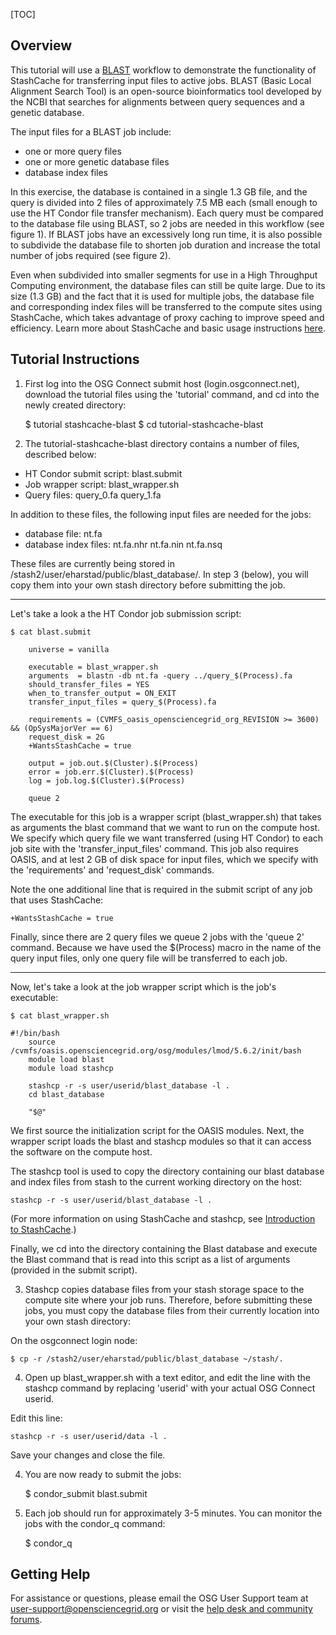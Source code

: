 [title]: - "StashCache-Blast"
[TOC]
 
## Overview

This tutorial will use a [BLAST](http://blast.ncbi.nlm.nih.gov/Blast.cgi?CMD=Web&PAGE_TYPE=BlastHome) workflow to demonstrate the functionality of StashCache for transferring input files to active jobs.  BLAST (Basic Local Alignment Search Tool) is an open-source bioinformatics tool developed by the NCBI that searches for alignments between query sequences and a genetic database. 

The input files for a BLAST job include:

* one or more query files
* one or more genetic database files
* database index files

In this exercise, the database is contained in a single 1.3 GB file, and the query is divided into 2 files of approximately 7.5 MB each (small enough to use the HT Condor file transfer mechanism). Each query must be compared to the database file using BLAST, so 2 jobs are needed in this workflow (see figure 1).  If BLAST jobs have an excessively long run time, it is also possible to subdivide the database file to shorten job duration and increase the total number of jobs required (see figure 2). 

Even when subdivided into smaller segments for use in a High Throughput Computing environment, the database files can still be quite large.  Due to its size (1.3 GB) and the fact that it is used for multiple jobs, the database file and corresponding index files will be transferred to the compute sites using StashCache, which takes advantage of proxy caching to improve speed and efficiency.  Learn more about StashCache and basic usage instructions [here](https://support.opensciencegrid.org/solution/articles/12000002775-introduction-to-stashcache).

## Tutorial Instructions

1) First log into the OSG Connect submit host (login.osgconnect.net), download the tutorial files using the 'tutorial' command, and cd into the newly created directory:

	$ tutorial stashcache-blast
	$ cd tutorial-stashcache-blast

2) The tutorial-stashcache-blast directory contains a number of files, described below:

* HT Condor submit script: blast.submit
* Job wrapper script: blast_wrapper.sh
* Query files: query_0.fa  query_1.fa

In addition to these files, the following input files are needed for the jobs:
* database file: nt.fa
* database index files: nt.fa.nhr  nt.fa.nin  nt.fa.nsq

These files are currently being stored in /stash2/user/eharstad/public/blast_database/.  In step 3 (below), you will copy them into your own stash directory before submitting the job. 

***
Let's take a look a the HT Condor job submission script:

	$ cat blast.submit

     	universe = vanilla

     	executable = blast_wrapper.sh
     	arguments  = blastn -db nt.fa -query ../query_$(Process).fa
     	should_transfer_files = YES
     	when_to_transfer_output = ON_EXIT
     	transfer_input_files = query_$(Process).fa

     	requirements = (CVMFS_oasis_opensciencegrid_org_REVISION >= 3600) && (OpSysMajorVer == 6)
     	request_disk = 2G
     	+WantsStashCache = true

     	output = job.out.$(Cluster).$(Process)
     	error = job.err.$(Cluster).$(Process)
     	log = job.log.$(Cluster).$(Process)
 
     	queue 2

The executable for this job is a wrapper script (blast_wrapper.sh) that takes as arguments the blast command that we want to run on the compute host.  We specify which query file we want transferred (using HT Condor) to each job site with the 'transfer_input_files' command.  This job also requires OASIS, and at lest 2 GB of disk space for input files, which we specify with the 'requirements' and 'request_disk' commands.  

Note the one additional line that is required in the submit script of any job that uses StashCache:

	+WantsStashCache = true

Finally, since there are 2 query files we queue 2 jobs with the 'queue 2' command.  Because we have used the $(Process) macro in the name of the query input files, only one query file will be transferred to each job.

***
Now, let's take a look at the job wrapper script which is the job's executable:

	$ cat blast_wrapper.sh

	#!/bin/bash
     	source /cvmfs/oasis.opensciencegrid.org/osg/modules/lmod/5.6.2/init/bash
     	module load blast
     	module load stashcp

     	stashcp -r -s user/userid/blast_database -l .
     	cd blast_database

     	"$@"

We first source the initialization script for the OASIS modules.  Next, the wrapper script loads the blast and stashcp modules so that it can access the software on the compute host.

The stashcp tool is used to copy the directory containing our blast database and index files from stash to the current working directory on the host:
     
	stashcp -r -s user/userid/blast_database -l .

(For more information on using StashCache and stashcp, see [Introduction to StashCache](https://support.opensciencegrid.org/solution/articles/12000002775-introduction-to-stashcache).)

Finally, we cd into the directory containing the Blast database and execute the Blast command that is read into this script as a list of arguments (provided in the submit script).  

3)  Stashcp copies database files from your stash storage space to the compute site where your job runs.  Therefore, before submitting these jobs, you must copy the database files from their currently location into your own stash directory:

On the osgconnect login node:

	$ cp -r /stash2/user/eharstad/public/blast_database ~/stash/.

4) Open up blast_wrapper.sh with a text editor, and edit the line with the stashcp command by replacing 'userid' with your actual OSG Connect userid. 

Edit this line:

	stashcp -r -s user/userid/data -l . 

Save your changes and close the file. 

4) You are now ready to submit the jobs:

	$ condor_submit blast.submit

5) Each job should run for approximately 3-5 minutes.  You can monitor the jobs with the condor_q command:

	$ condor_q <userid>

## Getting Help

For assistance or questions, please email the OSG User Support team  at [user-support@opensciencegrid.org](mailto:user-support@opensciencegrid.org) or visit the [help desk and community forums](http://support.opensciencegrid.org).
